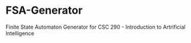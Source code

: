 # FSA-Generator
Finite State Automaton Generator for CSC 290 - Introduction to Artrificial Intelligence
